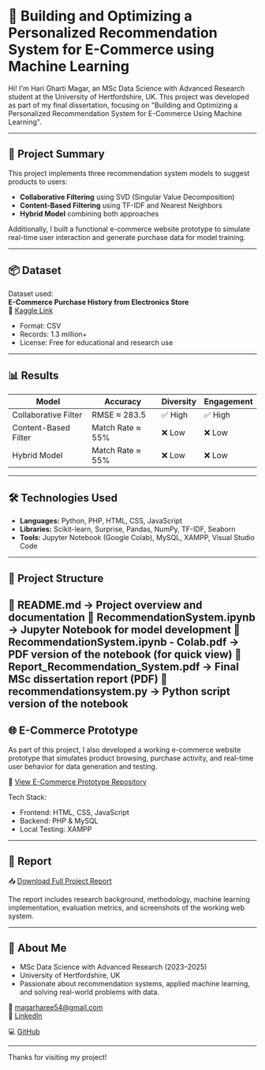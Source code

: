 # 🛒 Building and Optimizing a Personalized Recommendation System for E-Commerce using Machine Learning

Hi! I'm Hari Gharti Magar, an MSc Data Science with Advanced Research student at the University of Hertfordshire, UK. This project was developed as part of my final dissertation, focusing on "Building and Optimizing a Personalized Recommendation System for E-Commerce Using Machine Learning".

---

## 📘 Project Summary

This project implements three recommendation system models to suggest products to users:

- **Collaborative Filtering** using SVD (Singular Value Decomposition)
- **Content-Based Filtering** using TF-IDF and Nearest Neighbors
- **Hybrid Model** combining both approaches

Additionally, I built a functional e-commerce website prototype to simulate real-time user interaction and generate purchase data for model training.

---

## 📦 Dataset

Dataset used:  
**E-Commerce Purchase History from Electronics Store**  
📎 [Kaggle Link](https://www.kaggle.com/datasets/mkechinov/ecommerce-purchase-history-from-electronics-store)

- Format: CSV  
- Records: 1.3 million+  
- License: Free for educational and research use

---

## 📊 Results

| Model                 | Accuracy          | Diversity | Engagement |
|----------------------|-------------------|-----------|------------|
| Collaborative Filter | RMSE ≈ 283.5      | ✅ High   | ✅ High    |
| Content-Based Filter | Match Rate ≈ 55%  | ❌ Low    | ❌ Low     |
| Hybrid Model         | Match Rate ≈ 55%  | ❌ Low    | ❌ Low     |

---

## 🛠️ Technologies Used

- **Languages:** Python, PHP, HTML, CSS, JavaScript
- **Libraries:** Scikit-learn, Surprise, Pandas, NumPy, TF-IDF, Seaborn
- **Tools:** Jupyter Notebook (Google Colab), MySQL, XAMPP, Visual Studio Code

---

## 📁 Project Structure
📄 README.md → Project overview and documentation
📄 RecommendationSystem.ipynb → Jupyter Notebook for model development
📄 RecommendationSystem.ipynb - Colab.pdf → PDF version of the notebook (for quick view)
📄 Report_Recommendation_System.pdf → Final MSc dissertation report (PDF)
📄 recommendationsystem.py → Python script version of the notebook
---

## 🌐 E-Commerce Prototype

As part of this project, I also developed a working e-commerce website prototype that simulates product browsing, purchase activity, and real-time user behavior for data generation and testing.

🔗 [View E-Commerce Prototype Repository](https://github.com/harimagar/ecommerce)

Tech Stack:
- Frontend: HTML, CSS, JavaScript
- Backend: PHP & MySQL
- Local Testing: XAMPP

---

## 📄 Report

📥 [Download Full Project Report](https://github.com/harimagar/Data-Science-Project/blob/main/Report_Recommendation_System.pdf)

The report includes research background, methodology, machine learning implementation, evaluation metrics, and screenshots of the working web system.

---

## 🙋 About Me

- MSc Data Science with Advanced Research (2023–2025)  
- University of Hertfordshire, UK  
- Passionate about recommendation systems, applied machine learning, and solving real-world problems with data.

📧 magarharee54@gmail.com  
🔗 [LinkedIn](www.linkedin.com/in/hari-gharti-magar)

💻 [GitHub](https://github.com/harimagar/Data-Science-Project)

---

Thanks for visiting my project!

